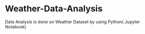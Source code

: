 # Weather-Data-Analysis
Data Analysis is done on Weather Dataset by using Python( Jupyter Notebook)
